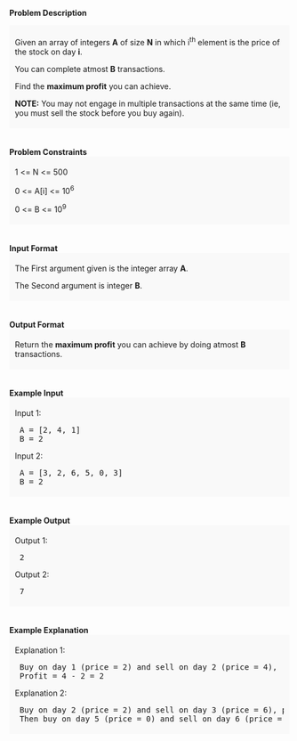 <div class="markdown-content" id="problem-content">
<p><strong>Problem Description</strong><br/><div id="problem_description_markdown_content_value" style="background-color: #f9f9f9; padding: 5px 10px; "><p>Given an array of integers <strong>A</strong> of size <strong>N</strong> in which i<sup>th</sup> element is the price of the stock on day <strong>i</strong>.</p><p></p><p></p>
<p>You can complete atmost <strong>B</strong> transactions.</p>
<p>Find the <strong>maximum profit</strong> you can achieve.</p>
<p><strong>NOTE:</strong> You may not engage in multiple transactions at the same time (ie, you must sell the stock before you buy again).</p>
<p></p></div><br/><br/><strong>Problem Constraints</strong><br/><div id="problem_constraints_markdown_content_value" style="background-color: #f9f9f9; padding: 5px 10px; "><p>1 &lt;= N &lt;= 500</p><p></p>
<p>0 &lt;= A[i] &lt;= 10<sup>6</sup></p>
<p>0 &lt;= B &lt;= 10<sup>9</sup></p>
<p></p></div><br/><br/><strong>Input Format</strong><br/><div id="input_format_markdown_content_value" style="background-color: #f9f9f9; padding: 5px 10px; "><p>The First argument given is the integer array <strong>A</strong>.</p><p></p>
<p>The Second argument is integer <strong>B</strong>.</p>
<p></p></div><br/><br/><strong>Output Format</strong><br/><div id="output_format_markdown_content_value" style="background-color: #f9f9f9; padding: 5px 10px; "><p>Return the <strong>maximum profit</strong> you can achieve by doing atmost <strong>B</strong> transactions.</p></div><br/><br/><strong>Example Input</strong><br/><div id="example_input_markdown_content_value" style="background-color: #f9f9f9; padding: 5px 10px; "><p>Input 1:</p><p></p>
<pre> A = [2, 4, 1]
 B = 2
</pre>
<p>Input 2:</p>
<pre> A = [3, 2, 6, 5, 0, 3]
 B = 2
</pre>
<p></p></div><br/><br/><strong>Example Output</strong><br/><div id="example_output_markdown_content_value" style="background-color: #f9f9f9; padding: 5px 10px; "><p>Output 1:</p><p></p>
<pre> 2
</pre>
<p>Output 2:</p>
<pre> 7
</pre>
<p></p></div><br/><br/><strong>Example Explanation</strong><br/><div id="example_explanation_markdown_content_value" style="background-color: #f9f9f9; padding: 5px 10px; "><p>Explanation 1:</p><p></p>
<pre> Buy on day 1 (price = 2) and sell on day 2 (price = 4), 
 Profit = 4 - 2 = 2
</pre>
<p>Explanation 2:</p>
<pre> Buy on day 2 (price = 2) and sell on day 3 (price = 6), profit = 6 - 2 = 4.
 Then buy on day 5 (price = 0) and sell on day 6 (price = 3), profit = 3 - 0 = 3.
</pre>
<p></p></div><br/><br/></p>

</div>
